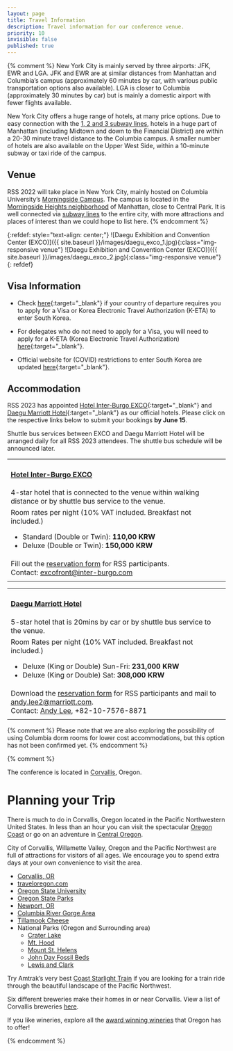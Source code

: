 ```yaml
---
layout: page
title: Travel Information
description: Travel information for our conference venue.
priority: 10
invisible: false
published: true
---
```

{% comment %}
New York City is mainly served by three airports: JFK, EWR and LGA. JFK and EWR are at similar distances from Manhattan and Columbia’s campus (approximately 60 minutes by car, with various public transportation options also available). LGA is closer to Columbia (approximately 30 minutes by car) but is mainly a domestic airport with fewer flights available.

New York City offers a huge range of hotels, at many price options. Due to easy connection with the [1, 2 and 3 subway lines](https://map.mta.info/#@40.8046036,-73.9636683,15.31z), hotels in a huge part of Manhattan (including Midtown and down to the Financial District) are within a 20-30 minute travel distance to the Columbia campus. A smaller number of hotels are also available on the Upper West Side, within a 10-minute subway or taxi ride of the campus. 


## Venue

RSS 2022 will take place in New York City, mainly hosted on Columbia University’s [Morningside Campus](https://cufo.columbia.edu/sites/default/files/content/morningsidemap_2015aug-7.pdf). The campus is located in the [Morningside Heights neighborhood](https://morningside-alliance.org/) of Manhattan, close to Central Park. It is well connected via [subway lines](https://map.mta.info/#@40.8046036,-73.9636683,15.31z) to the entire city, with more attractions and places of interest than we could hope to list here.
{% endcomment %}


{:refdef: style="text-align: center;"}
![Daegu Exhibition and Convention Center (EXCO)]({{ site.baseurl }}/images/daegu_exco_1.jpg){:class="img-responsive venue"}
![Daegu Exhibition and Convention Center (EXCO)]({{ site.baseurl }}/images/daegu_exco_2.jpg){:class="img-responsive venue"}
{: refdef}

## Visa Information 

* Check [here](https://english.visitkorea.or.kr/enu/TRV/TV_ENG_2_1.jsp){:target="_blank"} if your country of departure requires you to apply for a Visa or Korea Electronic Travel Authorization (K-ETA) to enter South Korea. 

* For delegates who do not need to apply for a Visa, you will need to apply for a K-ETA (Korea Electronic Travel Authorization) [here](https://www.k-eta.go.kr/portal/apply/index.do?locale=EN){:target="_blank"}.

* Official website for (COVID) restrictions to enter South Korea are updated 
[here](https://cov19ent.kdca.go.kr/cpassportal/biz/beffatstmnt/main.do?lang=en){:target="_blank"}. 



## Accommodation

RSS 2023 has appointed [Hotel Inter-Burgo EXCO](http://www.ibhotel.com/en/){:target="_blank"} and [Daegu Marriott Hotel](https://www.marriott.com/hotels/travel/taemc-daegu-marriott-hotel/){:target="_blank"} as our official hotels. Please click on the respective links below to submit your bookings **by June 15**.

Shuttle bus services between EXCO and Daegu Marriott Hotel will be arranged daily for all RSS 2023 attendees. The shuttle bus schedule will be announced later. 


<table class="table">
    <thead>
    </thead>
    <tbody>
      <tr>
        <td colspan="3"><h4><a target="_blank" href="http://www.ibhotel.com/en/">Hotel Inter-Burgo EXCO</a></h4>
          4-star hotel that is connected to the venue within walking distance or by shuttle bus service to the venue.</td>
      </tr>
      <tr>
        <td colspan="3">
          Room rates per night (10% VAT included. Breakfast not included.)
          <br>
          <ul>
          <li>Standard (Double or Twin): <b>110,00 KRW</b></li>
          <li>Deluxe (Double or Twin): <b>150,000 KRW</b></li>
          </ul>
        </td>
      </tr>
      <tr>
        <td colspan="3">
          Fill out the <a target="_blank" href="https://forms.gle/PNtzYzr34XYgmNRS6">reservation form</a> for RSS participants.
          <br>
          Contact: <a target="_blank" href="mailto:excofront@inter-burgo.com">excofront@inter-burgo.com</a>
        </td>
      </tr>
      <tr>
        <td colspan="3"></td>
      </tr>
    </tbody>
</table>
<table class="table">
    <thead>
    </thead>
    <tbody>
      <tr>
        <td colspan="3"><h4><a target="_blank" href="https://www.marriott.com/hotels/travel/taemc-daegu-marriott-hotel/">Daegu Marriott Hotel</a></h4>
        5-star hotel that is 20mins by car or by shuttle bus service to the venue.</td>
      </tr>
      <tr>
        <td colspan="3">
          Room Rates per night (10% VAT included. Breakfast not included.)
          <br>
          <ul>
          <li>Deluxe (King or Double) Sun-Fri: <b>231,000 KRW</b></li>
          <li>Deluxe (King or Double) Sat: <b>308,000 KRW</b></li>
          </ul>
        </td>
      </tr>
      <tr>
        <td colspan="3">
          Download the <a target="_blank" href="{{ site.baseurl }}/docs/2023RSS-RoomReservationRequestForm.xlsx">reservation form</a> for RSS participants and mail to <a target="_blank" href="mailto:andy.lee2@marriott.com">andy.lee2@marriott.com</a>.
          <br>
          Contact: <a target="_blank" href="mailto:andy.lee2@marriott.com">Andy Lee</a>, +82-10-7576-8871 
        </td>
      </tr>
      <tr>
        <td colspan="3"></td>
      </tr>
    </tbody>
</table>


{% comment %}
Please note that we are also exploring the possibility of using Columbia dorm rooms for lower cost accommodations, but this option has not been confirmed yet.
{% endcomment %}

{% comment %}

The conference is located in [Corvallis](https://www.visitcorvallis.com/), Oregon. 

# Planning your Trip

There is much to do in Corvallis, Oregon located in the Pacific Northwestern United States. In less than an hour you can visit the spectacular [Oregon Coast](http://visittheoregoncoast.com/) or go on an adventure in [Central Oregon](http://visitcentraloregon.com/).  

City of Corvallis, Willamette Valley, Oregon and the Pacific Northwest are full of attractions for visitors of all ages. We encourage you to spend extra days at your own convenience to visit the area.
* [Corvallis, OR](http://visitcorvallis.com/)
* [traveloregon.com](http://traveloregon.com/)
* [Oregon State University](http://www.oregonstate.edu/)
* [Oregon State Parks](http://www.oregonstateparks.org/index.cfm?do=visit.dsp_find)
* [Newport, OR](http://www.discovernewport.com/)
* [Columbia River Gorge Area](http://www.fs.usda.gov/contactus/crgnsa/about-forest/contactus)
* [Tillamook Cheese](https://www.tillamook.com/cheese-factory/index.html)
* National Parks (Oregon and Surrounding area) 
     * [Crater Lake](http://www.nps.gov/crla/index.htm)
     * [Mt. Hood](http://www.fs.usda.gov/mthood/)
     * [Mount St. Helens](http://www.fs.usda.gov/mountsthelens)
     * [John Day Fossil Beds](http://www.nps.gov/joda/index.htm)
     * [Lewis and Clark](http://www.nps.gov/lewi/index.htm)  

Try Amtrak’s very best [Coast Starlight Train](https://www.amtrak.com/coast-starlight-train) if you are looking for a train ride through the beautiful landscape of the Pacific Northwest.  

Six different breweries make their homes in or near Corvallis. View a list of Corvallis breweries [here](https://www.visitcorvallis.com/breweries).

If you like wineries, explore all the [award winning wineries](https://www.oregonwinecountry.org/) that Oregon has to offer!

{% endcomment %}